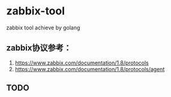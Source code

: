 # zabbix-tool
zabbix tool achieve by golang

## zabbix协议参考：
1. https://www.zabbix.com/documentation/1.8/protocols
2. https://www.zabbix.com/documentation/1.8/protocols/agent

## TODO
